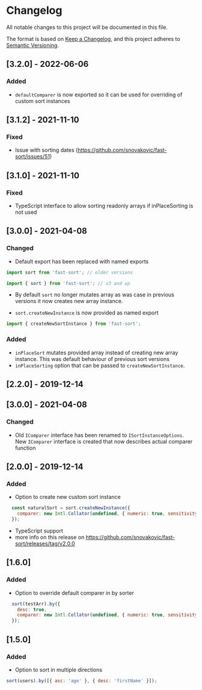 # Changelog

All notable changes to this project will be documented in this file.

The format is based on [Keep a Changelog](https://keepachangelog.com/en/1.0.0/),
and this project adheres to [Semantic Versioning](https://semver.org/spec/v2.0.0.html).

## [3.2.0] - 2022-06-06

### Added

* `defaultComparer` is now exported so it can be used for overriding of custom sort instances

## [3.1.2] - 2021-11-10

### Fixed

* Issue with sorting dates (https://github.com/snovakovic/fast-sort/issues/51)

## [3.1.0] - 2021-11-10

### Fixed

* TypeScript interface to allow sorting readonly arrays if inPlaceSorting is not used

## [3.0.0] - 2021-04-08

### Changed

* Default export has been replaced with named exports

```javascript
import sort from 'fast-sort'; // older versions

import { sort } from 'fast-sort'; // v3 and up
```

* By default `sort` no longer mutates array as was case in previous versions it now creates new array instance.

* `sort.createNewInstance` is now provided as named export

```javascript
import { createNewSortInstance } from 'fast-sort';
```

### Added

 * `inPlaceSort` mutates provided array instead of creating new array instance. This was default behaviour of previous sort versions
 * `inPlaceSorting` option that can be passed to `createNewSortInstance`.

## [2.2.0] - 2019-12-14

## [3.0.0] - 2021-04-08
### Changed

* Old `IComparer` interface has been renamed to `ISortInstanceOptions`. New `IComparer` interface is created that now describes actual comparer function

## [2.0.0] - 2019-12-14

### Added

* Option to create new custom sort instance
```javascript
  const naturalSort = sort.createNewInstance({
    comparer: new Intl.Collator(undefined, { numeric: true, sensitivity: 'base' }).compare,
  });
```
* TypeScript support
* more info on this release on https://github.com/snovakovic/fast-sort/releases/tag/v2.0.0

## [1.6.0]

### Added

* Option to override default comparer in by sorter
```javascript
  sort(testArr).by({
    desc: true,
    comparer: new Intl.Collator(undefined, { numeric: true, sensitivity: 'base' }).compare,
  });
```

## [1.5.0]

### Added

* Option to sort in multiple directions
```javascript
sort(users).by([{ asc: 'age' }, { desc: 'firstName' }]);
```
